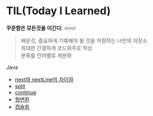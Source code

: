 # TIL(Today I Learned)
**꾸준함은 모든것을 이긴다.** 🔥🔥🔥


> 배운것, 중요하게 기록해야 될 것을 저장하는 나만의 저장소  
 최대한 간결하게 코드위주로 작성    
 분류를 언어별로 세분화
 
 
 Java
* [next와 nextLine의 차이점](https://github.com/wogus216/TIL/blob/main/Java/next%EC%99%80%20nextLine%EC%9D%98%20%EC%B0%A8%EC%9D%B4%EC%A0%90.md)
* [split](https://github.com/wogus216/TIL/blob/main/Java/split.md)
* [continue](https://github.com/wogus216/TIL/blob/main/Java/continue%EB%AC%B8.md)
* [형변환](https://github.com/wogus216/TIL/blob/main/Java/%ED%98%95%EB%B3%80%ED%99%98.md)
* [캡슐화](https://github.com/wogus216/TIL/blob/main/Java/%EC%BA%A1%EC%8A%90%ED%99%94(Encapsulation).md)
